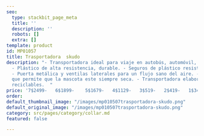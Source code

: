 ```yaml
---
seo:
  type: stackbit_page_meta
  title: ''
  description: ''
  robots: []
  extra: []
template: product
id: MP01057
title: Trasportadora  skudo
description: "- Transportadora ideal para viaje en autobús, automóvil, barco o avión.
  - Plástico de alta resistencia, durable. - Seguros de plástico resistente y no corrosivo.
  - Puerta metálica y ventilas laterales para un flujo sano del aire. - Foso interior
  que permite que la mascota este siempre seca. - Transportadora elaborada con materiales
  reciclables.  "
price: '7$2499-   6$1899-    5$1679-   4$1129-   3$519-   2$419-   1$349                                     '
order: 
default_thumbnail_image: "/images/mp010507trasportadora-skudo.png"
default_original_image: "/images/mp010507trasportadora-skudo.png"
category: src/pages/category/collar.md
featured: false

---
```

